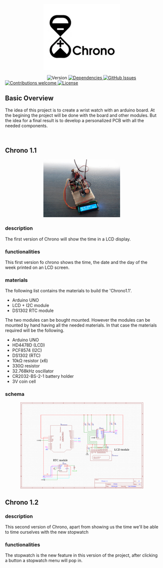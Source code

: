 <p align="center"><img width=50% src="media/chrono_logo.png"></p>

&nbsp;&nbsp;&nbsp;&nbsp;&nbsp;&nbsp;&nbsp;&nbsp;&nbsp;&nbsp;&nbsp;&nbsp;&nbsp;&nbsp;&nbsp;&nbsp;&nbsp;&nbsp;&nbsp;&nbsp;&nbsp;&nbsp;&nbsp;&nbsp;&nbsp;&nbsp;&nbsp;&nbsp;&nbsp;&nbsp;&nbsp;&nbsp;&nbsp;&nbsp;
![Version](https://img.shields.io/badge/Version-v1.1+-blue.svg)
[![Dependencies](https://img.shields.io/badge/dependencies-up%20to%20date-brightgreen.svg)
![GitHub Issues](https://img.shields.io/github/issues/UnaiFernandez/Chrono.svg)](https://github.com/UnaiFernandez/Chrono/issues)
[![Contributions welcome](https://img.shields.io/badge/contributions-welcome-orange.svg)
![License](https://img.shields.io/badge/license-GPL-blue.svg)](https://opensource.org/licenses/gpl-license)

## Basic Overview

The idea of this project is to create a wrist watch with an arduino board. At the begining the project will be done with the board and other modules. But the idea for a final result is to develop a personalized PCB with all the needed components.

<p align="center"><img width=0% src="media/chrono_one.jpeg"></p>

## Chrono 1.1

<p align="center"><img width=50% src="media/chrono_one.jpeg"></p>

### description
The first version of Chrono will show the time in a LCD display.
### functionalities
This first version fo chrono shows the time, the date and the day of the week printed on an LCD screen.
### materials
The following list contains the materials to build the 'Chrono1.1'.

- Arduino UNO
- LCD + I2C module
- DS1302 RTC module

The two modules can be bought mounted. However the modules can be mounted by hand having all the needed materials. In that case the materials required will be the following.

- Arduino UNO
- HD4478D (LCD)
- PCF8574 (I2C)
- DS1302 (RTC)
- 10kΩ resistor (x6)
- 330Ω resistor
- 32.768kHz oscillator
- CR2032-BS-2-1 battery holder
- 3V coin cell
### schema
<p align="center"><img width=80% src="media/chrono1_1_design.png"></p>


## Chrono 1.2

### description
This second version of Chrono, apart from showing us the time we'll be able to time ourselves with the new stopwatch
### functionalities
The stopwatch is the new feature in this version of the project, after clicking a button a stopwatch menu will pop in.

